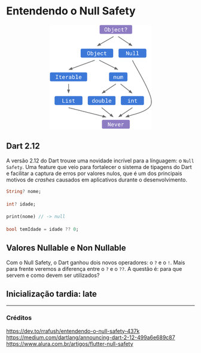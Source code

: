 # Entendendo o Null Safety

<p align='center'>
<img src='../../assets/nullsafety.png' height=280>
<p/>



## Dart 2.12

A versão 2.12 do Dart trouxe uma novidade incrível para a línguagem: o `Null Safety`. Uma feature que veio para fortalecer o sistema de tipagens do Dart e facilitar a captura de erros por valores nulos, que é um dos principais motivos de *crashes* causados em aplicativos durante o desenvolvimento.

```dart
String? nome;

int? idade;

print(nome) // -> null

bool temIdade = idade ?? 0;
```

## Valores Nullable e Non Nullable

Com o Null Safety, o Dart ganhou dois novos operadores: o `?` e o `!`. Mais para frente veremos a diferença entre o `?` e o `??`.
A questão é: para que servem e como devem ser utilizados?

## Inicialização tardia: **late**

---
### Créditos

https://dev.to/rrafush/entendendo-o-null-safety-437k
https://medium.com/dartlang/announcing-dart-2-12-499a6e689c87
https://www.alura.com.br/artigos/flutter-null-safety